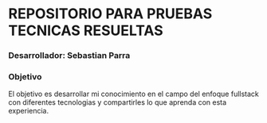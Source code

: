 # REPOSITORIO PARA PRUEBAS TECNICAS RESUELTAS

### Desarrollador: Sebastian Parra

### Objetivo

El objetivo es desarrollar mi conocimiento en el campo del enfoque fullstack con diferentes tecnologias y compartirles lo que aprenda con esta experiencia. 
